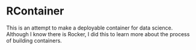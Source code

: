 # RContainer
This is an attempt to make a deployable container for data science. Although I know there is Rocker, I did this to learn more about the process of building containers.
